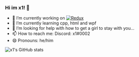 ### Hi im x1! 👋

- 🔭 I’m currently working on [![Redux](![image](https://user-images.githubusercontent.com/75934189/141420865-d11d5ad1-8780-4269-bf0c-9b289f040247.png))](https://www.reduxwinning.xyz)
- 🌱 I’m currently learning cpp, html and wpf
- 🤔 I’m looking for help with how to get a girl to stay with you...
- 📫 How to reach me: Discord: x1#0002
- 😄 Pronouns: he/him


![x1's GitHub stats](https://github-readme-stats.vercel.app/api?username=x1official&show_icons=true&theme=dracula)

